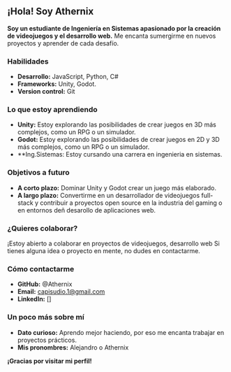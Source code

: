 ## ¡Hola! Soy Athernix 

**Soy un estudiante de Ingeniería en Sistemas apasionado por la creación de videojuegos y el desarrollo web.** Me encanta sumergirme en nuevos proyectos y aprender de cada desafío. 

### Habilidades ️
* **Desarrollo:** JavaScript, Python, C#
* **Frameworks:** Unity, Godot.
* **Version control:** Git

### Lo que estoy aprendiendo 
* **Unity:** Estoy explorando las posibilidades de crear juegos en 3D más complejos, como un RPG o un simulador.
*  **Godot:** Estoy explorando las posibilidades de crear juegos en 2D y  3D más complejos, como un RPG o un simulador.
*  **Ing.Sistemas: Estoy cursando una carrera en ingenieria en sistemas.

### Objetivos a futuro 
* **A corto plazo:** Dominar Unity y Godot crear un juego más elaborado.
* **A largo plazo:** Convertirme en un desarrollador de videojuegos full-stack y contribuir a proyectos open source en la industria del gaming o en entornos deñ desarollo de aplicaciones web.

### ¿Quieres colaborar? 
¡Estoy abierto a colaborar en proyectos de videojuegos, desarrollo web Si tienes alguna idea o proyecto en mente, no dudes en contactarme.

### Cómo contactarme 
* **GitHub:** @Athernix
* **Email:** capisudio.1@gmail.com
* **LinkedIn:** []

### Un poco más sobre mí 
* **Dato curioso:** Aprendo mejor haciendo, por eso me encanta trabajar en proyectos prácticos.
* **Mis pronombres:** Alejandro o Athernix

**¡Gracias por visitar mi perfil!**
